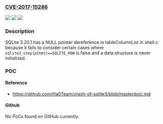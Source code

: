 ### [CVE-2017-15286](https://cve.mitre.org/cgi-bin/cvename.cgi?name=CVE-2017-15286)
![](https://img.shields.io/static/v1?label=Product&message=n%2Fa&color=blue)
![](https://img.shields.io/static/v1?label=Version&message=n%2Fa&color=blue)
![](https://img.shields.io/static/v1?label=Vulnerability&message=n%2Fa&color=brighgreen)

### Description

SQLite 3.20.1 has a NULL pointer dereference in tableColumnList in shell.c because it fails to consider certain cases where `sqlite3_step(pStmt)==SQLITE_ROW` is false and a data structure is never initialized.

### POC

#### Reference
- https://github.com/Ha0Team/crash-of-sqlite3/blob/master/poc.md

#### Github
No PoCs found on GitHub currently.

